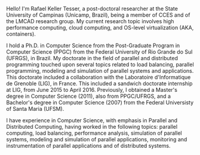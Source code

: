 

Hello! I'm Rafael Keller Tesser, a post-doctoral researcher at the State University of Campinas (Unicamp, Brazil), being a member of CCES and of the LMCAD research group. My current research topic involves high performance computing, cloud computing, and OS-level virtualization (AKA, containers).

I hold a Ph.D. in Computer Science from the Post-Graduate Program in Computer Science (PPGC) from the Federal University of Rio Grande do Sul (UFRGS), in Brazil. My doctorate in the field of parallel and distributed programming touched upon several topics related to load balancing, parallel programming, modeling and simulation of parallel systems and applications. This doctorate included a collaboration with the Laboratoire d'Informatique de Grenoble (LIG), in France. This included a sandwich doctorate internship at LIG, from June 2015 to April 2016. Previously, I obtained a Master's degree in Computer Science (2011), also from PPGC/UFRGS, and a Bachelor's degree in Computer Science (2007) from the Federal Universisty of Santa Maria (UFSM).

I have experience in Computer Science, with emphasis in Parallel and Distributed Computing, having worked in the following topics: parallel computing, load balancing, performance analysis, simulation of parallel systems, modeling and simulation of parallel applications, monitoring and instrumentation of parallel applications and of distributed systems.
